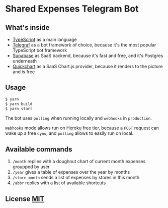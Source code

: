 # Shared Expenses Telegram Bot

## What's inside

- [TypeScript](https://www.typescriptlang.org/) as a main language
- [Telegraf](https://github.com/telegraf/telegraf) as a bot framework of choice, because it's the most popular TypeScript bot framework
- [Supabase](https://supabase.io/) as SaaS backend, because it's fast and free, and it's Postgres underneath
- [Quickchart](https://quickchart.io) as a SaaS Chart.js provider, because it renders to the picture and is free

## Usage

```bash
$ yarn
$ yarn build
$ yarn start
```

The bot uses `polling` when running locally and `webhooks` in `production`.

`Webhooks` mode allows run on [Heroku](https://www.heroku.com/) free tier, because a `POST` request can wake up a free `dyno`, and `polling` allows to easily run on local.

## Available commands

1. `/month` replies with a doughnut chart of current month expenses groupped by user
2. `/year` gives a table of expenses over the year by months
3. `/store_month` sends a list of expenses by stores in this month
4. `/abbr` replies with a list of available shortcuts

## License [MIT](LICENSE)
